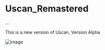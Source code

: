 # Uscan_Remastered
...

This is a new version of Uscan, Version Alpha

![image](https://imgur.com/CsiPC8X.gif)




